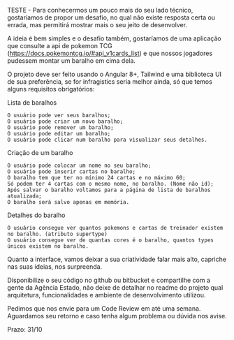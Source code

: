 

TESTE - Para conhecermos um pouco mais do seu lado técnico, gostaríamos de propor um desafio, no qual não existe resposta certa ou errada, mas permitirá mostrar mais o seu jeito de desenvolver.

 
A ideia é bem simples e o desafio também, gostaríamos de uma aplicação que consulte a api de pokemon TCG (https://docs.pokemontcg.io/#api_v1cards_list) e que nossos jogadores pudessem montar um baralho em cima dela. 
 
O projeto deve ser feito usando o Angular 8+, Tailwind e uma biblioteca UI de sua preferência, se for infragistics seria melhor ainda, só que temos alguns requisitos obrigatórios:

Lista de baralhos

    O usuário pode ver seus baralhos;
    O usuário pode criar um novo baralho;
    O usuário pode remover um baralho;
    O usuário pode editar um baralho;
    O usuário pode clicar num baralho para visualizar seus detalhes.


Criação de um baralho

    O usuário pode colocar um nome no seu baralho;
    O usuário pode inserir cartas no baralho;
    O baralho tem que ter no mínimo 24 cartas e no máximo 60;
    Só podem ter 4 cartas com o mesmo nome, no baralho. (Nome não id);
    Após salvar o baralho voltamos para a página de lista de baralhos atualizada;
    O baralho será salvo apenas em memória.


Detalhes do baralho

    O usuário consegue ver quantos pokemons e cartas de treinador existem no baralho. (atributo supertype)
    O usuário consegue ver de quantas cores é o baralho, quantos types únicos existem no baralho.

 
Quanto a interface, vamos deixar a sua criatividade falar mais alto, capriche nas suas ideias, nos surpreenda.
 
Disponibilize o seu código no github ou bitbucket e compartilhe com a gente da Agência Estado, não deixe de detalhar no readme do projeto qual arquitetura, funcionalidades e ambiente de desenvolvimento utilizou.
 
Pedimos que nos envie para um Code Review em até uma semana.
Aguardamos seu retorno e caso tenha algum problema ou dúvida nos avise.

Prazo: 31/10